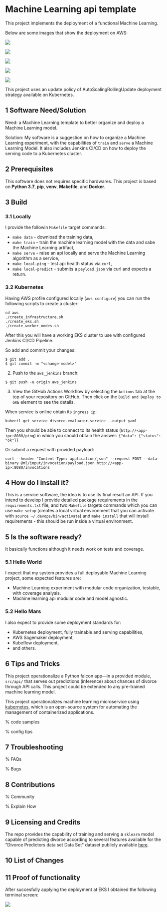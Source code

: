 # Machine Learning api template

This project implements the deployment of a functional Machine Learning.

Below are some images that show the deployment on AWS:

![](https://github.com/ricoms/ml-api-template/blob/master/static/create_eks.png)

![](https://github.com/ricoms/ml-api-template/blob/master/static/create_infrastructure.png)

![](https://github.com/ricoms/ml-api-template/blob/master/static/create_worker_nodes.png)

![](https://github.com/ricoms/ml-api-template/blob/master/static/cloudformation.png)

![](https://github.com/ricoms/ml-api-template/blob/master/static/awsEKS.png)

This project uses an update policy of AutoScalingRollingUpdate deployment strategy available on Kubernetes.

## 1 Software Need/Solution

Need: a Machine Learning template to better organize and deploy a Machine Learning model.

Solution: My software is a suggestion on how to organize a Machine Learning experiment, with the capabilities of `train` and `serve` a Machine Learning Model. It also includes Jenkins CI/CD on how to deploy the serving code to a Kubernetes cluster.


## 2 Prerequisites

This software does not requires specific hardwares. This project is based on **Python 3.7**, **pip**, **venv**, **Makefile**, and **Docker**.

## 3 Build

### 3.1 Locally

I provide the followin `Makefile` target commands:
* `make data` - download the training data,
* `make train` - train the machine learning model with the data and sabe the Machine Learning artifact,
* `make serve` - raise an api locally and serve the Machine Learning algorithm as a service,
* `make local-ping` - test api health status via `curl`,
* `make local-predict` - submits a `payload.json` via curl and expects a return.

### 3.2 Kubernetes

Having AWS profile configured locally (`aws configure`) you can run the following scripts to create a cluster:

```
cd aws
./create_infrastructure.sh
./create_eks.sh
./create_worker_nodes.sh
```

After this you will have a working EKS cluster to use with configured Jenkins CI/CD Pipeline.

So add and commit your changes:

```
$ git add .
$ git commit -m "<change-model>"
```

2. Push to the `aws_jenkins` branch:

```
$ git push -u origin aws_jenkins
```

3. View the GitHub Actions Workflow by selecting the `Actions` tab at the top of your repository on GitHub. Then click on the `Build and Deploy to GKE` element to see the details.

When service is online obtain its `ingress ip`:
```
kubectl get service divorce-evaluator-service --output yaml
```

Then you should be able to connect to its health status (`http://<app-ip>:8080/ping`) in which you should obtain the answer: `{"data": {"status": "ok"}}`

Or submit a request with provided payload:

```
curl --header "Content-Type: application/json" --request POST --data-binary @ml/input/invocation/payload.json http://<app-ip>:8080/invocations
```

## 4 How do I install it?

This is a service software, the idea is to use its final result an API. If you intend to develop I provide detailed package requirements in the `requirements.txt` file, and two `Makefile` targets commands which you can use `make setup` (creates a local virtual environment that you can activate with `source ~/.devops/bin/activate`) and `make install` that will install requirements - this should be run inside a virtual environment.

## 5 Is the software ready?

It basically functions although it needs work on tests and coverage.

### 5.1 Hello World

I expect that my system provides a full deployable Machine Learning project, some expected features are:
* Machine Learning experiment with modular code organization, testable, with coverage analysis.
* Machine learning api modular code and model agnostic.

### 5.2 Hello Mars

I also expect to provide some deployment standards for:
* Kubernetes deployment, fully trainable and serving capabilities,
* AWS Sagemaker deployment,
* Kubeflow deployment,
* and others.


## 6 Tips and Tricks

This project operationalize a Python falcon app—in a provided module, `src/api/` that serves out predictions (inference) about chances of divorce through API calls. This project could be extended to any pre-trained machine learning model.

This project operationalizes machine learning microservice using [kubernetes](https://kubernetes.io/), which is an open-source system for automating the management of containerized applications.

% code samples

% config tips

## 7 Troubleshooting

% FAQs

% Bugs

## 8 Contributions

% Community

% Explain How

## 9 Licensing and Credits

The repo provides the capability of training and serving a `sklearn` model capable of predicting divorce according to several features available for the "Divorce Predictors data set Data Set" dataset publicly available [here](https://archive.ics.uci.edu/ml/datasets/Divorce+Predictors+data+set).


## 10 List of Changes

## 11 Proof of functionality

After succesfully applying the deployment at EKS I obtained the following terminal screen:

![](https://github.com/ricoms/ml-api-template/blob/master/static/evaluator-service-and-predict.png)
